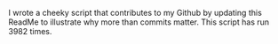I wrote a cheeky script that contributes to my Github by updating this ReadMe to illustrate why more than commits matter. This script has run 3982 times.